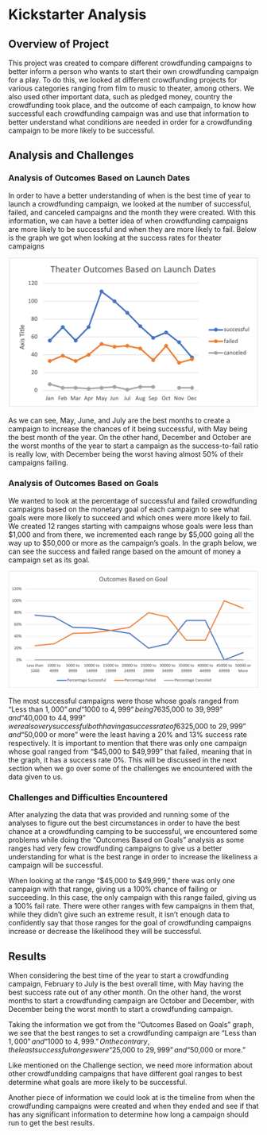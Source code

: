 # Kickstarter Analysis 

## Overview of Project
This project was created to compare different crowdfunding campaigns to better inform a person who wants to start their own crowdfunding campaign for a play. To do this, we looked at different crowdfunding projects for various categories ranging from film to music to theater, among others. We also used other important data, such as pledged money, country the crowdfunding took place, and the outcome of each campaign, to know how successful each crowdfunding campaign was and use that information to better understand what conditions are needed in order for a crowdfunding campaign to be more likely to be successful. 

## Analysis and Challenges

### Analysis of Outcomes Based on Launch Dates

In order to have a better understanding of when is the best time of year to launch a crowdfunding campaign, we looked at the number of successful, failed, and canceled campaigns and the month they were created. With this information, we can have a better idea of when crowdfunding campaigns are more likely to be successful and when they are more likely to fail. Below is the graph we got when looking at the success rates for theater campaigns 

![Alt text](https://github.com/dntalx/kickstarter-analysis/blob/main/Resources/Theater_Outcomes_vs_Launch.png)

As we can see, May, June, and July are the best months to create a campaign to increase the chances of it being successful, with May being the best month of the year. On the other hand, December and October are the worst months of the year to start a campaign as the success-to-fail ratio is really low, with December being the worst having almost 50% of their campaigns failing.

### Analysis of Outcomes Based on Goals

We wanted to look at the percentage of successful and failed crowdfunding campaigns based on the monetary goal of each campaign to see what goals were more likely to succeed and which ones were more likely to fail. We created 12 ranges starting with campaigns whose goals were less than $1,000 and from there, we incremented each range by $5,000 going all the way up to $50,000 or more as the campaign’s goals. In the graph below, we can see the success and failed range based on the amount of money a campaign set as its goal.

![Alt text](https://github.com/dntalx/kickstarter-analysis/blob/main/Resources/Outcomes_vs_Goals.png)

The most successful campaigns were those whose goals ranged from “Less than $1,000” and “$1000 to $4,999” being 76% and 73% respectively. It is also significant to point out that campaigns that ranged from “$35,000 to $39,999” and “$40,000 to $44,999” were also very successful both having a success rate of 63%. However, both ranges had only 6 and 3 campaigns each respectively. Campaigns whose goals were from “$25,000 to $29,999” and “$50,000 or more” were the least having a 20% and 13% success rate respectively. It is important to mention that there was only one campaign whose goal ranged from  “$45,000 to $49,999” that failed, meaning that in the graph, it has a success rate 0%. This will be discussed in the next section when we go over some of the challenges we encountered with the data given to us.

### Challenges and Difficulties Encountered

After analyzing the data that was provided and running some of the analyses to figure out the best circumstances in order to have the best chance at a crowdfunding camping to be successful, we encountered some problems while doing the “Outcomes Based on Goals” analysis as some ranges had very few crowdfunding campaigns to give us a better understanding for what is the best range in order to increase the likeliness a campaign will be successful. 

When looking at the range “$45,000 to $49,999,” there was only one campaign with that range, giving us a 100% chance of failing or succeeding. In this case, the only campaign with this range failed, giving us a 100% fail rate. There were other ranges with few campaigns in them that, while they didn’t give such an extreme result, it isn’t enough data to confidently say that those ranges for the goal of crowdfunding campaigns increase or decrease the likelihood they will be successful.

## Results

When considering the best time of the year to start a crowdfunding campaign, February to July is the best overall time, with May having the best success rate out of any other month. On the other hand, the worst months to start a crowdfunding campaign are October and December, with December being the worst month to start a crowdfunding campaign.

Taking the information we got from the “Outcomes Based on Goals” graph, we see that the best ranges to set a crowdfunding campaign are “Less than $1,000” and “$1000 to $4,999.” 
On the contrary, the least successful ranges were “$25,000 to $29,999” and “$50,000 or more.” 

Like mentioned on the Challenge section, we need more information about other crowdfundding campaigns that have different goal ranges to best determine what goals are more likely to be successful. 

Another piece of information we could look at is the timeline from when the crowdfunding campaigns were created and when they ended and see if that has any significant information to determine how long a campaign should run to get the best results.  

